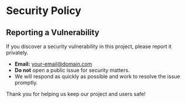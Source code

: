 # Security Policy

## Reporting a Vulnerability

If you discover a security vulnerability in this project, please report it privately.

- **Email:** your-email@domain.com
- **Do not** open a public issue for security matters.
- We will respond as quickly as possible and work to resolve the issue promptly.

Thank you for helping us keep our project and users safe!
